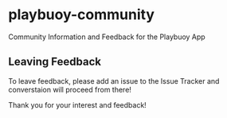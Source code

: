 # playbuoy-community
Community Information and Feedback for the Playbuoy App

## Leaving Feedback

To leave feedback, please add an issue to the Issue Tracker and converstaion will proceed from there!

Thank you for your interest and feedback!
